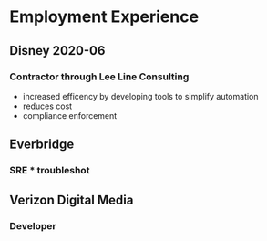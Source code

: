 
# Employment Experience
## Disney 2020-06
### Contractor through Lee Line Consulting
* increased efficency by developing tools to simplify automation
* reduces cost
* compliance enforcement

## Everbridge
### SRE * troubleshot

## Verizon Digital Media
### Developer


<!--stackedit_data:
eyJoaXN0b3J5IjpbLTI0MjE1MDQxLC0xMzQ3ODg4MjI0LDE4OD
gwMDM1MzMsMTMwMjM2Mzg4M119
-->